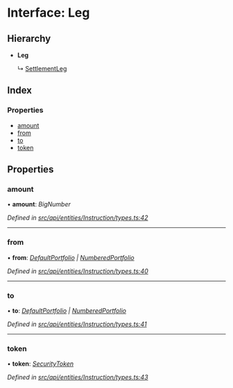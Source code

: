 # Interface: Leg

## Hierarchy

* **Leg**

  ↳ [SettlementLeg](settlementleg.md)

## Index

### Properties

* [amount](leg.md#amount)
* [from](leg.md#from)
* [to](leg.md#to)
* [token](leg.md#token)

## Properties

###  amount

• **amount**: *BigNumber*

*Defined in [src/api/entities/Instruction/types.ts:42](https://github.com/PolymathNetwork/polymesh-sdk/blob/da0f7fd7/src/api/entities/Instruction/types.ts#L42)*

___

###  from

• **from**: *[DefaultPortfolio](../classes/defaultportfolio.md) | [NumberedPortfolio](../classes/numberedportfolio.md)*

*Defined in [src/api/entities/Instruction/types.ts:40](https://github.com/PolymathNetwork/polymesh-sdk/blob/da0f7fd7/src/api/entities/Instruction/types.ts#L40)*

___

###  to

• **to**: *[DefaultPortfolio](../classes/defaultportfolio.md) | [NumberedPortfolio](../classes/numberedportfolio.md)*

*Defined in [src/api/entities/Instruction/types.ts:41](https://github.com/PolymathNetwork/polymesh-sdk/blob/da0f7fd7/src/api/entities/Instruction/types.ts#L41)*

___

###  token

• **token**: *[SecurityToken](../classes/securitytoken.md)*

*Defined in [src/api/entities/Instruction/types.ts:43](https://github.com/PolymathNetwork/polymesh-sdk/blob/da0f7fd7/src/api/entities/Instruction/types.ts#L43)*
